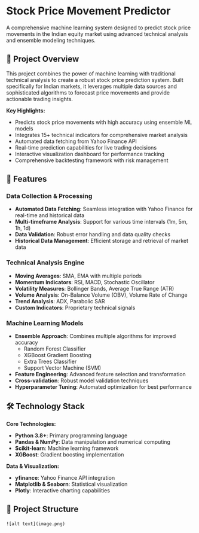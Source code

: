 # Stock Price Movement Predictor

A comprehensive machine learning system designed to predict stock price movements in the Indian equity market using advanced technical analysis and ensemble modeling techniques.

## 🎯 Project Overview

This project combines the power of machine learning with traditional technical analysis to create a robust stock price prediction system. Built specifically for Indian markets, it leverages multiple data sources and sophisticated algorithms to forecast price movements and provide actionable trading insights.

**Key Highlights:**
- Predicts stock price movements with high accuracy using ensemble ML models
- Integrates 15+ technical indicators for comprehensive market analysis  
- Automated data fetching from Yahoo Finance API
- Real-time prediction capabilities for live trading decisions
- Interactive visualization dashboard for performance tracking
- Comprehensive backtesting framework with risk management

## 🚀 Features

### **Data Collection & Processing**
- **Automated Data Fetching**: Seamless integration with Yahoo Finance for real-time and historical data
- **Multi-timeframe Analysis**: Support for various time intervals (1m, 5m, 1h, 1d)
- **Data Validation**: Robust error handling and data quality checks
- **Historical Data Management**: Efficient storage and retrieval of market data

### **Technical Analysis Engine**
- **Moving Averages**: SMA, EMA with multiple periods
- **Momentum Indicators**: RSI, MACD, Stochastic Oscillator
- **Volatility Measures**: Bollinger Bands, Average True Range (ATR)
- **Volume Analysis**: On-Balance Volume (OBV), Volume Rate of Change
- **Trend Analysis**: ADX, Parabolic SAR
- **Custom Indicators**: Proprietary technical signals

### **Machine Learning Models**
- **Ensemble Approach**: Combines multiple algorithms for improved accuracy
  - Random Forest Classifier
  - XGBoost Gradient Boosting
  - Extra Trees Classifier
  - Support Vector Machine (SVM)
- **Feature Engineering**: Advanced feature selection and transformation
- **Cross-validation**: Robust model validation techniques
- **Hyperparameter Tuning**: Automated optimization for best performance

## 🛠️ Technology Stack

**Core Technologies:**
- **Python 3.8+**: Primary programming language
- **Pandas & NumPy**: Data manipulation and numerical computing
- **Scikit-learn**: Machine learning framework
- **XGBoost**: Gradient boosting implementation

**Data & Visualization:**
- **yfinance**: Yahoo Finance API integration
- **Matplotlib & Seaborn**: Statistical visualization
- **Plotly**: Interactive charting capabilities

## 📁 Project Structure
    ![alt text](image.png)
